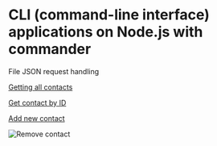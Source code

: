 # CLI (command-line interface) applications on Node.js with commander

File JSON request handling

[Getting all contacts](https://ibb.co/CvwPmtY)

[Get contact by ID](https://ibb.co/qBCZY7x)

[Add new contact ](https://ibb.co/X5SmDxr)

![Remove contact ](https://ibb.co/QDqQWmR)
